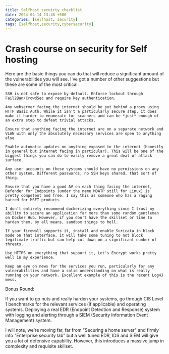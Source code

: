 ```yaml
---
title: Selfhost secuirty checklist
date: 2024-04-14 13:48 +500
categories: [selfhost, security]
tags: [selfhost,security,cybersecurity]
---
```


# Crash course on security for Self hosting

Here are the basic things you can do that will reduce a significant amount of the vulnerabilities you will see. I've got a number of other suggestions but these are some of the most critical.

    SSH is not safe to expose by default. Enforce lockout through Fail2Ban/CrowdSec and require key authentication.

    Any webserver facing the internet should be put behind a proxy using HTTP Basic Auth. While it isn't a particularly secure step, it does make it harder to enumerate for scanners and can be *just* enough of an extra step to defeat trivial attacks.

    Ensure that anything facing the internet are on a separate network and VLAN with only the absolutely necessary services are open to anything else

    Enable automatic updates on anything exposed to the internet (honestly in general but internet facing in particular). This will be one of the biggest things you can do to easily remove a great deal of attack surface.

    Any user accounts on these systems should have no permissions on any other system. Different passwords, no SSH keys shared, that sort of thing.

    Ensure that you have a good AV on each thing facing the internet, Defender for Endpoints (under the name MDATP still for Linux) is pretty competent and free. I say this as someone who has a raging hatred for MSFT products

    I don't entirely recommend dockerizing everything since I trust my ability to secure an application far more than some random gentleman on Docker Hub. However, if you don't have the skillset or time to harden them, by all means, sandbox things to hell. 

    If your firewall supports it, install and enable Suricata in block mode on that interface, it will take some tuning to not block legitimate traffic but can help cut down on a significant number of threats.

    Use HTTPS on everything that support it, Let's Encrypt works pretty well in my experience.

    Keep an eye on news for the services you run, particularly for any vulnerabilities and have a solid understanding on what is really running on your network. Excellent example of this is the recent Log4J mess.

Bonus Round:

If you want to go nuts and really harden your systems, go through CIS Level 1 benchmarks for the relevant services (if applicable) and operating systems. Deploying a real EDR (Endpoint Detection and Response) system with logging and alerting through a SIEM (Security Information Event Management) system.

I will note, we're moving far, far from "Securing a home server" and firmly into "Enterprise security lab" but a well tuned EDR, IDS and SIEM will give you a lot of defensive capability. However, this introduces a massive jump in complexity and requisite skillset.
